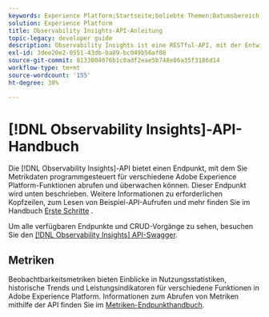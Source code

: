 ```yaml
---
keywords: Experience Platform;Startseite;beliebte Themen;Datumsbereich
solution: Experience Platform
title: Observability Insights-API-Anleitung
topic-legacy: developer guide
description: Observability Insights ist eine RESTful-API, mit der Entwickler wichtige Beobachtbarkeitsmetriken in Adobe Experience Platform verfügbar machen können. Diese Metriken liefern Einblicke in Statistiken zur Platform-Nutzung, Systemdiagnosen für Platform-Dienste, historische Trends und Leistungsindikatoren für verschiedene Platform-Funktionen.
exl-id: 3dee20e2-0551-43db-ba89-bc049b56af08
source-git-commit: 8133804076b1c0adf2eae5b748e86a35f3186d14
workflow-type: tm+mt
source-wordcount: '155'
ht-degree: 30%

---
```


# [!DNL Observability Insights]-API-Handbuch

Die [!DNL Observability Insights]-API bietet einen Endpunkt, mit dem Sie Metrikdaten programmgesteuert für verschiedene Adobe Experience Platform-Funktionen abrufen und überwachen können. Dieser Endpunkt wird unten beschrieben. Weitere Informationen zu erforderlichen Kopfzeilen, zum Lesen von Beispiel-API-Aufrufen und mehr finden Sie im Handbuch [Erste Schritte](./getting-started.md) .

Um alle verfügbaren Endpunkte und CRUD-Vorgänge zu sehen, besuchen Sie den [[!DNL Observability Insights] API-Swagger](https://www.adobe.io/experience-platform-apis/references/observability-insights/).

## Metriken

Beobachtbarkeitsmetriken bieten Einblicke in Nutzungsstatistiken, historische Trends und Leistungsindikatoren für verschiedene Funktionen in Adobe Experience Platform. Informationen zum Abrufen von Metriken mithilfe der API finden Sie im [Metriken-Endpunkthandbuch](./metrics.md).

